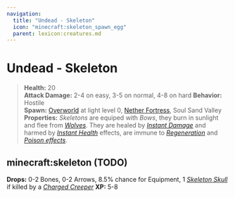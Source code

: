 ```yaml
---
navigation:
  title: "Undead - Skeleton"
  icon: "minecraft:skeleton_spawn_egg"
  parent: lexicon:creatures.md
---
```


# Undead - Skeleton

> __Health:__ 20  
> __Attack Damage:__ 
2-4 on easy, 3-5 on normal, 4-8 on hard 
> __Behavior:__ Hostile     
> __Spawn:__ [Overworld](../world/dimensions.md#overworld) at light level 0, [Nether Fortress](../world/structures.md#fortress), Soul Sand Valley 
> __Properties:__ 
*Skeletons* are equiped with *Bows*, they burn in sunlight and flee from [*Wolves*](./animal-wolf.md). They are healed by [*Instant Damage*](../brewing/effects.md#instant_damage) and harmed by [*Instant Health*](../brewing/effects.md#instant_health) effects, are immune to [*Regeneration*](../brewing/effects.md#regeneration) and [*Poison effects*](../brewing/effects.md#poison).

## minecraft:skeleton (TODO)

<GameScene zoom={4}>
  <Entity id="minecraft:skeleton" />
</GameScene>

__Drops:__ 0-2 Bones, 0-2 Arrows, 8.5% chance for Equipment, 1 [*Skeleton Skull*](../rare/mob_head.md) if killed by a [*Charged Creeper*](../tips/lightning.md) 
__XP:__ 5-8


